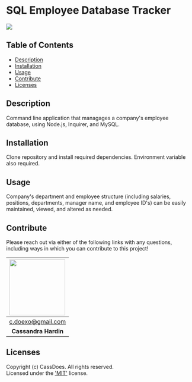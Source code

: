 # SQL Employee Database Tracker
  [<img src="https://img.shields.io/badge/License-MIT-yellow.svg"/>](https://www.mit.edu/~amini/LICENSE.md)

  ## Table of Contents
  - [Description](#description)
  - [Installation](#installation)
  - [Usage](#usage)
  - [Contribute](#contribute)
  - [Licenses](#licenses)

  ## Description
  Command line application that managages a company's employee database, using Node.js, Inquirer, and MySQL.

  ## Installation
  Clone repository and install required dependencies. Environment variable also required.

  ## Usage
  Company's department and employee structure (including salaries, positions, departments, manager name, and employee ID's) can be easily maintained, viewed, and altered as needed.
  
  ## Contribute 
  Please reach out via either of the following links with any questions, including ways in which
  you can contribute to this project!

  | [<img src="https://github.com/CassDoes.png?" width="150"/>](https://github.com/CassDoes) |
  | :-: |
  | c.doexo@gmail.com |
  | **Cassandra Hardin** |

  ## Licenses
  Copyright (c) CassDoes. All rights reserved.  
  Licensed under the ['MIT'](https://www.mit.edu/~amini/LICENSE.md) license.